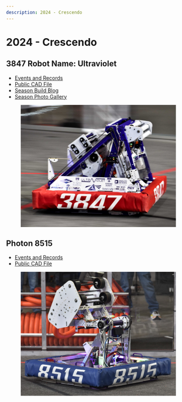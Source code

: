 ```yaml
---
description: 2024 - Crescendo
---
```


# 2024 - Crescendo&#x20;

## 3847 **Robot Name: Ultraviolet**

* [Events and Records](https://www.thebluealliance.com/team/3847/2024)
* [Public CAD File](https://2024cad.spectrum3847.org/)
* [Season Build Blog](https://www.chiefdelphi.com/t/spectrum-3847-build-blog-2024/447471?u=allengregoryiv)
* [Season Photo Gallery](https://photos.spectrum3847.org/2024-FRC)

<figure><img src="../.gitbook/assets/3847 Ultraviolet Card Photo.jpg" alt=""><figcaption></figcaption></figure>

## Photon 8515

* [Events and Records](https://www.thebluealliance.com/team/8515/2024)
* [Public CAD File](https://cad.onshape.com/documents/b6dec321d434a78b0c8b1f4a/w/e95933a4dd5ad878cfc66b01/e/859bb1936bab88d5ad4c5333)

<figure><img src="../.gitbook/assets/image (1) (1).png" alt=""><figcaption></figcaption></figure>
